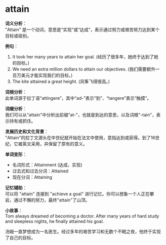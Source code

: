 # attain

**词义分析**：  
"Attain" 是一个动词，意思是“实现”或“达成”，表示通过努力或艰苦努力达到某个目标或级别。

  

**例句**：

  

1.  It took her many years to attain her goal. (经历了很多年，她终于达到了她的目标。)
2.  We need an extra million dollars to attain our objectives. (我们需要额外一百万美元才能实现我们的目标。)
3.  The kite attained a great height. (风筝飞得很高。)

  

**词根分析**：  
此单词源于拉丁语“attingere”，其中“ad-”表示“到”、“tangere”表示“触摸”。

  

**词缀分析**：  
我们可以从"attain"中分析出前缀"at-"，也就是到达的意思，以及词根"-tain"，表示持有或抓住。

  

**发展历史和文化背景**：  
"Attain"的拉丁文源头在中世纪就开始在法文中使用，意指达到或获得。到了16世纪，它被英文采用，并保留了原有的意义。

  

**单词变形**：

  

*   名词形式：Attainment (达成，实现)
*   过去式和过去分词：Attained
*   现在分词：Attaining

  

**记忆辅助**：  
可以将 "attain" 连接到 "achieve a goal" 进行记忆。你可以想象一个人正在攀岩，通过不懈的努力，最终"attain"了山顶。

  

**小故事**：  
Tom always dreamed of becoming a doctor. After many years of hard study and sleepless nights, he finally attained his goal.

  

汤姆一直梦想成为一名医生。经过多年的艰苦学习和无数个不眠之夜，他终于实现了自己的目标。
